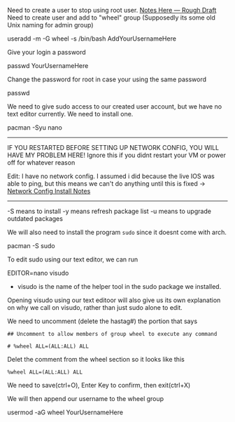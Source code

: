 Need to create a user to stop using root user. [Notes Here — Rough Draft](/notes/expanded/Create_User_With_Sudo.md)
Need to create user and add to "wheel" group (Supposedly its some old Unix naming for admin group)

useradd -m -G wheel -s /bin/bash AddYourUsernameHere

Give your login a password

passwd YourUsernameHere

Change the password for root in case your using the same password

passwd

We need to give sudo access to our created user account, but we have no text editor currently. We need to install one.

pacman -Syu nano

---
IF YOU RESTARTED BEFORE SETTING UP NETWORK CONFIG, YOU WILL HAVE MY PROBLEM HERE! Ignore this if you didnt restart your VM or power off for whatever reason

Edit: I have no network config. I assumed i did because the live IOS was able to ping, but this means we can't do anything until this is fixed → [Network Config Install Notes](/notes/Arch_Network_Config.md)

---

-S means to install
-y means refresh package list
-u means to upgrade outdated packages

We will also need to install the program `sudo` since it doesnt come with arch. 

pacman -S sudo

To edit sudo using our text editor, we can run

EDITOR=nano visudo

- visudo is the name of the helper tool in the sudo package we installed. 

Opening visudo using our text editoor will also give us its own explanation on why we call on visudo, rather than just sudo alone to edit.

We need to uncomment (delete the hastag#) the portion that says 

`## Uncomment to allow members of group wheel to execute any command`

`# %wheel ALL=(ALL:ALL) ALL`

Delet the comment from the wheel section so it looks like this

`%wheel ALL=(ALL:ALL) ALL`

We need to save(ctrl+O), Enter Key to confirm, then exit(ctrl+X)

We will then append our username to the wheel group

usermod -aG wheel YourUsernameHere

